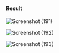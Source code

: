 #### Result
![Screenshot (191)](https://github.com/chaanakyaaM/Spotify-UI-clone/assets/131477601/934db405-eb72-4600-8712-bcbbf86247fd)

![Screenshot (192)](https://github.com/chaanakyaaM/Spotify-UI-clone/assets/131477601/acc26930-126b-4fb8-8be1-567a3fb673a2)

![Screenshot (193)](https://github.com/chaanakyaaM/Spotify-UI-clone/assets/131477601/bd9e48e5-5ccc-42e4-a043-b529e8835a8b)
